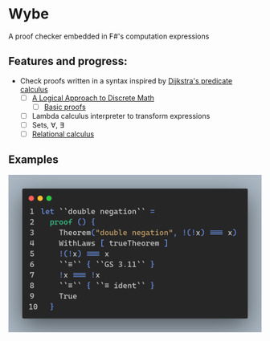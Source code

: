 # Wybe

A proof checker embedded in F#'s computation expressions

## Features and progress:

- Check proofs written in a syntax inspired by [Dijkstra's predicate calculus][0]
  - [ ] [A Logical Approach to Discrete Math][1]
    - [ ] [Basic proofs](./Wybe/GriesSchneider/Theorems.fs)
  - [ ] Lambda calculus interpreter to transform expressions
  - [ ] Sets, ∀, ∃
  - [ ] [Relational calculus][2]

## Examples

![Double Negation](./images/double_negation.png)

[0]: https://www.cs.utexas.edu/users/EWD/transcriptions/EWD13xx/EWD1300.html
[1]: https://books.google.de/books/about/A_Logical_Approach_to_Discrete_Math.html?id=ZWTDQ6H6gsUC
[2]: http://www.mathmeth.com/files/calc_collection.pdf